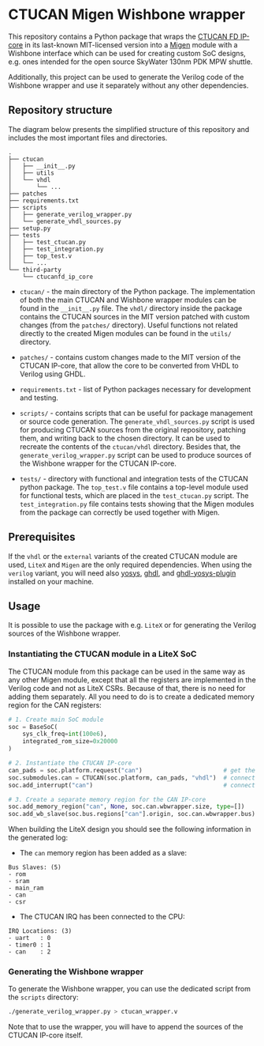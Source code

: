 # CTUCAN Migen Wishbone wrapper

This repository contains a Python package that wraps the
[CTUCAN FD IP-core](https://github.com/antmicro/ctucanfd_ip_core) in its
last-known MIT-licensed version into a [Migen](https://github.com/m-labs/migen)
module with a Wishbone interface which can be used for creating custom SoC
designs, e.g. ones intended for the open source SkyWater 130nm PDK MPW shuttle.

Additionally, this project can be used to generate the Verilog code of
the Wishbone wrapper and use it separately without any other dependencies.

## Repository structure

The diagram below presents the simplified structure of this repository and
includes the most important files and directories.

```
.
├── ctucan
│   ├── __init__.py
│   ├── utils
│   └── vhdl
│       └── ...
├── patches
├── requirements.txt
├── scripts
│   ├── generate_verilog_wrapper.py
│   └── generate_vhdl_sources.py
├── setup.py
├── tests
│   ├── test_ctucan.py
│   ├── test_integration.py
│   ├── top_test.v
│   └── ...
└── third-party
    └── ctucanfd_ip_core
```

* `ctucan/` - the main directory of the Python package. The implementation of
  both the main CTUCAN and Wishbone wrapper modules can be found
  in the `__init__.py` file. The `vhdl/` directory inside the package
  contains the CTUCAN sources in the MIT version patched with custom changes
  (from the `patches/` directory). Useful functions not related directly
  to the created Migen modules can be found in the `utils/` directory.

* `patches/` - contains custom changes made to the MIT version of the CTUCAN
  IP-core, that allow the core to be converted from VHDL to Verilog
  using GHDL.

* `requirements.txt` - list of Python packages necessary for development and
  testing.

* `scripts/` - contains scripts that can be useful for package management
  or source code generation. The `generate_vhdl_sources.py` script is used
  for producing CTUCAN sources from the original repository, patching them,
  and writing back to the chosen directory. It can be used to recreate
  the contents of the `ctucan/vhdl` directory. Besides that, the
  `generate_verilog_wrapper.py` script can be used to produce sources of
  the Wishbone wrapper for the CTUCAN IP-core.

* `tests/` - directory with functional and integration tests of the CTUCAN
  python package. The `top_test.v` file contains a top-level module used
  for functional tests, which are placed in the `test_ctucan.py` script.
  The `test_integration.py` file contains tests showing that the Migen modules
  from the package can correctly be used together with Migen.

## Prerequisites

If the `vhdl` or the `external` variants of the created CTUCAN module are used,
`LiteX` and `Migen` are the only required dependencies. When using the `verilog`
variant, you will need also [yosys](https://github.com/YosysHQ/yosys),
[ghdl](https://github.com/ghdl/ghdl), and
[ghdl-yosys-plugin](https://github.com/ghdl/ghdl-yosys-plugin) installed on
your machine.

## Usage

It is possible to use the package with e.g. `LiteX` or for generating
the Verilog sources of the Wishbone wrapper.

### Instantiating the CTUCAN module in a LiteX SoC

The CTUCAN module from this package can be used in the same way as any
other Migen module, except that all the registers are implemented in the
Verilog code and not as LiteX CSRs. Because of that, there is no need
for adding them separately. All you need to do is to create a dedicated
memory region for the CAN registers:

```python
# 1. Create main SoC module
soc = BaseSoC(
    sys_clk_freq=int(100e6),
    integrated_rom_size=0x20000
)

# 2. Instantiate the CTUCAN IP-core
can_pads = soc.platform.request("can")                       # get the can pads
soc.submodules.can = CTUCAN(soc.platform, can_pads, "vhdl")  # connect the IP-core with the main SoC
soc.add_interrupt("can")                                     # connect the IRQ line to the used CPU

# 3. Create a separate memory region for the CAN IP-core
soc.add_memory_region("can", None, soc.can.wbwrapper.size, type=[])
soc.add_wb_slave(soc.bus.regions["can"].origin, soc.can.wbwrapper.bus)
```

When building the LiteX design you should see the following information
in the generated log:

* The `can` memory region has been added as a slave:
```
Bus Slaves: (5)
- rom
- sram
- main_ram
- can
- csr
```

* The CTUCAN IRQ has been connected to the CPU:
```
IRQ Locations: (3)
- uart   : 0
- timer0 : 1
- can    : 2
```

### Generating the Wishbone wrapper

To generate the Wishbone wrapper, you can use the dedicated script from the
`scripts` directory:

```bash
./generate_verilog_wrapper.py > ctucan_wrapper.v
```

Note that to use the wrapper, you will have to append the sources
of the CTUCAN IP-core itself.

